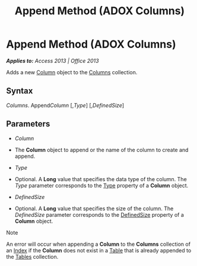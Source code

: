 ﻿---
title: Append Method (ADOX Columns)
TOCTitle: Append Method (ADOX Columns)
ms:assetid: e256a478-abc0-f15b-fc29-1b52e354144a
ms:mtpsurl: https://msdn.microsoft.com/en-us/library/JJ250152(v=office.15)
ms:contentKeyID: 48548285
ms.date: 09/18/2015
mtps_version: v=office.15
---

# Append Method (ADOX Columns)


_**Applies to:** Access 2013 | Office 2013_

Adds a new [Column](column-object-adox.md) object to the [Columns](columns-collection-adox.md) collection.

## Syntax

*Columns*. Append*Column* \[,*Type*\] \[,*DefinedSize*\]

## Parameters

  - *Column*

  - The **Column** object to append or the name of the column to create and append.

  - *Type*

  - Optional. A **Long** value that specifies the data type of the column. The *Type* parameter corresponds to the [Type](https://msdn.microsoft.com/en-us/library/jj249169\(v=office.15\)) property of a **Column** object.

  - *DefinedSize*

  - Optional. A **Long** value that specifies the size of the column. The *DefinedSize* parameter corresponds to the [DefinedSize](definedsize-property-adox.md) property of a **Column** object.


> [!NOTE]
> <P>An error will occur when appending a <STRONG>Column</STRONG> to the <STRONG>Columns</STRONG> collection of an <A href="index-object-adox.md">Index</A> if the <STRONG>Column</STRONG> does not exist in a <A href="table-object-adox.md">Table</A> that is already appended to the <A href="tables-collection-adox.md">Tables</A> collection.</P>


